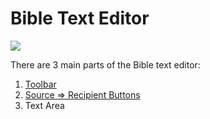 # Bible Text Editor

![](https://lh3.googleusercontent.com/Af-QF1MrkKS7CuRbSj61a6fVPTk5gU2tV4eblBhXBLASB1K0PljGvvlujpeowW3OrgPx4sH-2BbiMvROy5LfoAVgyVDyhCAJEXM-4yJ74CgO4zAZOYOPwzrAegXuR-mpf4oyxwzw)

There are 3 main parts of the Bible text editor:

1. [Toolbar](toolbar.md)
2. [Source =&gt; Recipient Buttons](source-greater-than-recipient-buttons.md)
3. Text Area


